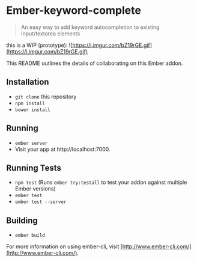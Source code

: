# Ember-keyword-complete

> An easy way to add keyword autocompletion to existing input/textarea elements

this is a WIP (prototype):
![https://i.imgur.com/bZ19rGE.gif](https://i.imgur.com/bZ19rGE.gif)

This README outlines the details of collaborating on this Ember addon.

## Installation

* `git clone` this repository
* `npm install`
* `bower install`

## Running

* `ember server`
* Visit your app at http://localhost:7000.

## Running Tests

* `npm test` (Runs `ember try:testall` to test your addon against multiple Ember versions)
* `ember test`
* `ember test --server`

## Building

* `ember build`

For more information on using ember-cli, visit [http://www.ember-cli.com/](http://www.ember-cli.com/).
